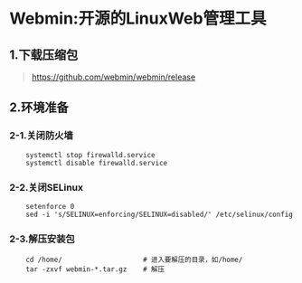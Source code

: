# Webmin:开源的LinuxWeb管理工具
## 1.下载压缩包
> https://github.com/webmin/webmin/release
## 2.环境准备
### 2-1.关闭防火墙

```
    systemctl stop firewalld.service
    systemctl disable firewalld.service
```
### 2-2.关闭SELinux
```
    setenforce 0
    sed -i 's/SELINUX=enforcing/SELINUX=disabled/' /etc/selinux/config
```
### 2-3.解压安装包
```
    cd /home/                    # 进入要解压的目录，如/home/
    tar -zxvf webmin-*.tar.gz    # 解压
```